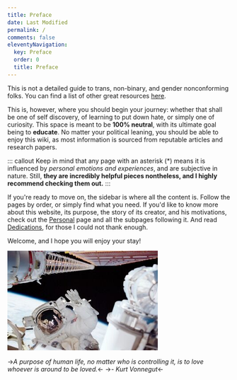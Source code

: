 ```yaml
---
title: Preface
date: Last Modified 
permalink: /
comments: false
eleventyNavigation:
  key: Preface 
  order: 0
  title: Preface
---
```


This is not a detailed guide to trans, non-binary, and gender nonconforming folks. You can find a list of other great resources [here](temp).

This is, however, where you should begin your journey: whether that shall be one of self discovery, of learning to put down hate, or simply one of curiosity. This space is meant to be **100% neutral**, with its ultimate goal being to **educate**. No matter your political leaning, you should be able to enjoy this wiki, as most information is sourced from reputable articles and research papers.

::: callout 
Keep in mind that any page with an asterisk (\*) means it is influenced by *personal emotions and experiences*, and are subjective in nature. Still, **they are incredibly helpful pieces nontheless, and I highly recommend checking them out.**
:::

If you're ready to move on, the sidebar is where all the content is. Follow the pages by order, or simply find what you need. If you'd like to know more about this website, its purpose, the story of its creator, and his motivations, check out the [Personal](/personal) page and all the subpages following it. And read [Dedications](/dedications), for those I could not thank enough.

Welcome, and I hope you will enjoy your stay!

![Hello, world](/content/images/hello.jpg)

->*A purpose of human life, no matter who is controlling it, is to love whoever is around to be loved.*<-
->*- Kurt Vonnegut*<-








